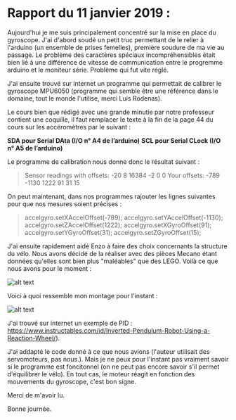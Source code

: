 # Rapport du 11 janvier 2019 :

Aujourd'hui je me suis principalement concentré sur la mise en place du gyroscope. J'ai d'abord soudé un petit truc permettant de le relier à l'arduino (un ensemble de prises femelles), première soudure de ma vie au passage. Le problème des caractères spéciaux incompréhensibles était bien lié à une différence de vitesse de communication entre le progremme arduino et le moniteur série. Problème qui fut vite réglé. 

J'ai ensuite trouvé sur internet un programme qui permettait de calibrer le gyroscope MPU6050 (programme qui semble être une référence dans le domaine, tout le monde l'utilise, merci Luis Rodenas). 

Le cours bien que rédigé avec une grande minutie par notre professeur contient une coquille, il faut remplacer le texte à la fin de la page 44 du cours sur les accéromètres par le suivant :

**SDA pour Serial DAta (I/O n° A4 de l’arduino)**
**SCL pour Serial CLock (I/O n° A5 de l’arduino)**

Le programme de calibration nous donne donc le résultat suivant :

>Sensor readings with offsets:	-20	8	16384	-2	0	0
>Your offsets:	-789	-1130	1222	91	31	15

On peut maintenant, dans nos programmes rajouter les lignes suivantes pour que nos mesures soient précises :

>accelgyro.setXAccelOffset(-789);
>accelgyro.setYAccelOffset(-1130);
>accelgyro.setZAccelOffset(1222);
>accelgyro.setXGyroOffset(91);
>accelgyro.setYGyroOffset(31);
>accelgyro.setZGyroOffset(15);

J'ai ensuite rapidement aidé Enzo à faire des choix concernants la structure du vélo. Nous avons décidé de la réaliser avec des pièces Mecano étant données qu'elles sont bien plus "maléables" que des LEGO. Voilà ce que nous avons pour le moment : 

![alt text](http://www.noelshack.com/2019-02-5-1547245816-roue.jpg "C'est beau.")

Voici à quoi ressemble mon montage pour l'instant : 

![alt text](http://www.noelshack.com/2019-02-5-1547245821-montage.jpg "C'est beau.")

J'ai trouvé sur internet un exemple de PID : https://www.instructables.com/id/Inverted-Pendulum-Robot-Using-a-Reaction-Wheel/). 

J'ai addapté le code donné à ce que nous avions (l'auteur utilisait des servomoteurs, pas nous.). Mais je ne peux pour l'instant pas vraiment savoir si le programme est foncitonnel (on ne peut pas encore savoir s'il permet d'équilibrer le vélo). En tout cas, le moteur réagit en fonction des mouvements du gyroscope, c'est bon signe.

Merci de m'avoir lu.

Bonne journée.

